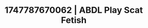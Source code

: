 ---
categories:
- Bedroom eyes
- Fantasy surrenderSlow strip tease
- Mindful kink
- Gothic romance
- POV erotica
image: /assets/images/1747787670062.jpg
layout: post
seo:
  description: Featured content with artistic ABDL Play, Scat Fetish. HD images available.
  keywords: ABDL Play, Scat Fetish
  og_image: /assets/images/1747787670062.jpg
  schema_type: VisualArtwork
tags:
- '#1747787670062'
- ABDL Play
- Scat Fetish
title: 1747787670062 | ABDL Play Scat Fetish
---